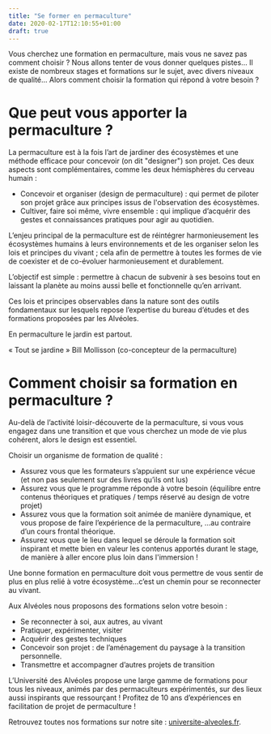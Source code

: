 ```yaml
---
title: "Se former en permaculture"
date: 2020-02-17T12:10:55+01:00 
draft: true
---
```


Vous cherchez une formation en permaculture, mais vous ne savez pas comment choisir ?
Nous allons tenter de vous donner quelques pistes…
Il existe de nombreux stages et formations sur le sujet, avec divers niveaux de qualité…
Alors comment choisir la formation qui répond à votre besoin ?

# Que peut vous apporter la permaculture ?

La permaculture est à la fois l’art de jardiner des écosystèmes et une méthode efficace pour concevoir (on dit "designer") son projet.
Ces deux aspects sont complémentaires, comme les deux hémisphères du cerveau humain :
- Concevoir et organiser (design de permaculture) : qui permet de piloter son projet grâce aux principes issus de l'observation des écosystèmes.
- Cultiver, faire soi même, vivre ensemble : qui implique d’acquérir des gestes et connaissances pratiques pour agir au quotidien.

L’enjeu principal de la permaculture est de réintégrer harmonieusement les écosystèmes humains à leurs environnements et de les organiser selon les lois et principes du vivant ; cela afin de permettre à toutes les formes de vie de coexister et de co-évoluer harmonieusement et durablement.

L’objectif est simple : permettre à chacun de subvenir à ses besoins tout en laissant la planète au moins aussi belle et fonctionnelle qu’en arrivant.

Ces lois et principes observables dans la nature sont des outils fondamentaux sur lesquels repose l’expertise du bureau d’études et des formations proposées par les Alvéoles.

En permaculture le jardin est partout.

« Tout se jardine »  Bill Mollisson (co-concepteur de la permaculture)

# Comment choisir sa formation en permaculture ?

Au-delà de l’activité loisir-découverte de la permaculture, si vous vous engagez dans une transition et que vous cherchez un mode de vie plus cohérent, alors le design est essentiel.

Choisir un organisme de formation de qualité :

- Assurez vous que les formateurs s’appuient sur une expérience vécue (et non pas seulement sur des livres qu’ils ont lus)
- Assurez vous que le programme réponde à votre besoin (équilibre entre contenus théoriques et pratiques / temps réservé au design de votre projet)
- Assurez vous que la formation soit animée de manière dynamique, et vous propose de faire l’expérience de la permaculture, …au contraire d’un cours frontal théorique.
- Assurez vous que le lieu dans lequel se déroule la formation soit inspirant et mette bien en valeur les contenus apportés durant le stage, de manière à aller encore plus loin dans l'immersion !

Une bonne formation en permaculture doit vous permettre de vous sentir de plus en plus relié à votre écosystème…c’est un chemin pour se reconnecter au vivant.   

Aux Alvéoles nous proposons des formations selon votre besoin :

- Se reconnecter à soi, aux autres, au vivant
- Pratiquer, expérimenter, visiter
- Acquérir des gestes techniques
- Concevoir son projet : de l’aménagement du paysage à la transition personnelle.
- Transmettre et accompagner d’autres projets de transition

L’Université des Alvéoles propose une large gamme de formations pour tous les niveaux, animés par des permaculteurs expérimentés, sur des lieux aussi inspirants que ressourçant !
Profitez de 10 ans d’expériences en facilitation de projet de permaculture !

Retrouvez toutes nos formations sur notre site : [universite-alveoles.fr](https://universite-alveoles.fr/?utm_source=formation-permaculture.fr).